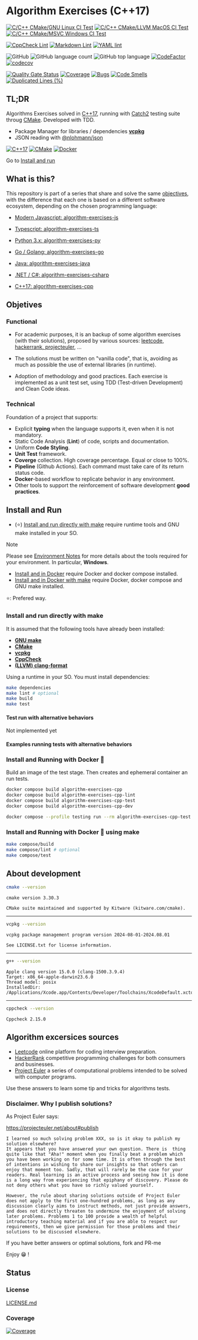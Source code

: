 # Algorithm Exercises (C++17)

[![C/C++ CMake/GNU Linux CI Test](https://github.com/sir-gon/algorithm-exercises-cpp/actions/workflows/cpp-linux.yml/badge.svg)](https://github.com/sir-gon/algorithm-exercises-cpp/actions/workflows/cpp-linux.yml)
[![C/C++ CMake/LLVM MacOS CI Test](https://github.com/sir-gon/algorithm-exercises-cpp/actions/workflows/cpp-macos.yml/badge.svg)](https://github.com/sir-gon/algorithm-exercises-cpp/actions/workflows/cpp-macos.yml)
[![C/C++ CMake/MSVC Windows CI Test](https://github.com/sir-gon/algorithm-exercises-cpp/actions/workflows/cpp-windows.yml/badge.svg)](https://github.com/sir-gon/algorithm-exercises-cpp/actions/workflows/cpp-windows.yml)

[![CppCheck Lint](https://github.com/sir-gon/algorithm-exercises-cpp/actions/workflows/cppcheck.yml/badge.svg)](https://github.com/sir-gon/algorithm-exercises-cpp/actions/workflows/cppcheck.yml)
[![Markdown Lint](https://github.com/sir-gon/algorithm-exercises-cpp/actions/workflows/markdown-lint.yml/badge.svg)](https://github.com/sir-gon/algorithm-exercises-cpp/actions/workflows/markdown-lint.yml)
[![YAML lint](https://github.com/sir-gon/algorithm-exercises-cpp/actions/workflows/yamllint.yml/badge.svg)](https://github.com/sir-gon/algorithm-exercises-cpp/actions/workflows/yamllint.yml)

![GitHub](https://img.shields.io/github/license/sir-gon/algorithm-exercises-cpp)
![GitHub language count](https://img.shields.io/github/languages/count/sir-gon/algorithm-exercises-cpp)
![GitHub top language](https://img.shields.io/github/languages/top/sir-gon/algorithm-exercises-cpp)
[![CodeFactor](https://www.codefactor.io/repository/github/sir-gon/algorithm-exercises-cpp/badge)](https://www.codefactor.io/repository/github/sir-gon/algorithm-exercises-cpp)
[![codecov](https://codecov.io/gh/sir-gon/algorithm-exercises-cpp/branch/main/graph/badge.svg?token=YZ41BE67E4)](https://codecov.io/gh/sir-gon/algorithm-exercises-cpp)

[![Quality Gate Status](https://sonarcloud.io/api/project_badges/measure?project=sir-gon_algorithm-exercises-cpp&metric=alert_status)](https://sonarcloud.io/summary/new_code?id=sir-gon_algorithm-exercises-cpp)
[![Coverage](https://sonarcloud.io/api/project_badges/measure?project=sir-gon_algorithm-exercises-cpp&metric=coverage)](https://sonarcloud.io/summary/new_code?id=sir-gon_algorithm-exercises-cpp)
[![Bugs](https://sonarcloud.io/api/project_badges/measure?project=sir-gon_algorithm-exercises-cpp&metric=bugs)](https://sonarcloud.io/summary/new_code?id=sir-gon_algorithm-exercises-cpp)
[![Code Smells](https://sonarcloud.io/api/project_badges/measure?project=sir-gon_algorithm-exercises-cpp&metric=code_smells)](https://sonarcloud.io/summary/new_code?id=sir-gon_algorithm-exercises-cpp)
[![Duplicated Lines (%)](https://sonarcloud.io/api/project_badges/measure?project=sir-gon_algorithm-exercises-cpp&metric=duplicated_lines_density)](https://sonarcloud.io/summary/new_code?id=sir-gon_algorithm-exercises-cpp)

## TL;DR

Algorithms Exercises solved in [C++17](https://en.cppreference.com/w/cpp/17),
running with [Catch2](https://github.com/catchorg/Catch2) testing suite throug [CMake](https://cmake.org/).
Developed with TDD.

- Package Manager for libraries / dependencies [**vcpkg**](https://vcpkg.io/)
- JSON reading with [@nlohmann/json](https://github.com/nlohmann/json)

[![C++17](https://img.shields.io/badge/C%2B%2B-00599C?style=for-the-badge&logo=c%2B%2B&logoColor=white)](https://en.cppreference.com/w/cpp/17)
[![CMake](https://img.shields.io/badge/CMake-%23008FBA.svg?style=for-the-badge&logo=cmake&logoColor=white)](https://cmake.org/)
[![Docker](https://img.shields.io/badge/docker-%230db7ed.svg?style=for-the-badge&logo=docker&logoColor=white)](https://www.docker.com/)

Go to [Install and run](#install-and-run)

## What is this?

This repository is part of a series that share and solve the same [objectives](#objetives),
with the difference that each one is based on a different software ecosystem,
depending on the chosen programming language:

- [Modern Javascript: algorithm-exercises-js](https://github.com/sir-gon/algorithm-exercises-js)
- [Typescript: algorithm-exercises-ts](https://github.com/sir-gon/algorithm-exercises-ts)

- [Python 3.x: algorithm-exercises-py](https://github.com/sir-gon/algorithm-exercises-py)
- [Go / Golang: algorithm-exercises-go](https://github.com/sir-gon/algorithm-exercises-go)

- [Java: algorithm-exercises-java](https://github.com/sir-gon/algorithm-exercises-java)
- [.NET / C#: algorithm-exercises-csharp](https://github.com/sir-gon/algorithm-exercises-csharp)
- [C++17: algorithm-exercises-cpp](https://github.com/sir-gon/algorithm-exercises-csharp-cpp)

## Objetives

### Functional

- For academic purposes, it is an backup of some algorithm exercises
(with their solutions), proposed by various sources:
[leetcode, hackerrank, projecteuler](#algorithm-excersices-sources), ...

- The solutions must be written on "vanilla code", that is,
avoiding as much as possible the use of external libraries (in runtime).

- Adoption of methodology and good practices.
Each exercise is implemented as a unit test set,
using TDD (Test-driven Development) and Clean Code ideas.

### Technical

Foundation of a project that supports:

- Explicit **typing** when the language supports it, even when it is not mandatory.
- Static Code Analysis (**Lint**) of code, scripts and documentation.
- Uniform **Code Styling**.
- **Unit Test** framework.
- **Coverge** collection. High coverage percentage. Equal or close to 100%.
- **Pipeline** (Github Actions). Each command must take care of its
return status code.
- **Docker**-based workflow to replicate behavior in any environment.
- Other tools to support the reinforcement of software development **good practices**.

## Install and Run

- (⭐️) [Install and run directly with make](#install-and-run-directly-with-make)
require runtime tools and GNU make installed in your SO.

> [!NOTE]
> Please see [Environment Notes](docs/Environment-Notes.md) for more details
> about the tools required for your environment. In particular, **Windows**.

- [Install and in Docker](#install-and-running-with-docker-) require Docker and
docker compose installed.
- [Install and in Docker with make](#install-and-running-with-docker--using-make)
require Docker, docker compose and GNU make installed.

⭐️: Prefered way.

### Install and run directly with make

It is assumed that the following tools have already been installed:

- [**GNU make**](https://www.gnu.org/software/make/)
- [**CMake**](https://cmake.org/)
- [**vcpkg**](https://vcpkg.io/)
- [**CppCheck**](https://cppcheck.sourceforge.io/)
- [**(LLVM) clang-format**](https://clang.llvm.org/docs/ClangFormat.html)

Using a  runtime in your SO. You must install dependencies:

```bash
make dependencies
make lint # optional
make build
make test
```

#### Test run with alternative behaviors

Not implemented yet

#### Examples running tests with alternative behaviors

### Install and Running with Docker 🐳

Build an image of the test stage.
Then creates and ephemeral container an run tests.

```bash
docker compose build algorithm-exercises-cpp
docker compose build algorithm-exercises-cpp-lint
docker compose build algorithm-exercises-cpp-test
docker compose build algorithm-exercises-cpp-dev
```

```bash
docker compose --profile testing run --rm algorithm-exercises-cpp-test
```

### Install and Running with Docker 🐳 using make

```bash
make compose/build
make compose/lint # optional
make compose/test
```

## About development

```sh
cmake --version
```

```text
cmake version 3.30.3

CMake suite maintained and supported by Kitware (kitware.com/cmake).
```

---

```sh
vcpkg --version
```

```text
vcpkg package management program version 2024-08-01-2024.08.01

See LICENSE.txt for license information.
```

---

```sh
g++ --version
```

```text
Apple clang version 15.0.0 (clang-1500.3.9.4)
Target: x86_64-apple-darwin23.6.0
Thread model: posix
InstalledDir: /Applications/Xcode.app/Contents/Developer/Toolchains/XcodeDefault.xctoolchain/usr/bin
```

---

```sh
cppcheck --version
```

```text
Cppcheck 2.15.0
```

## Algorithm excersices sources

- [Leetcode](https://leetcode.com/) online platform for
coding interview preparation.
- [HackerRank](https://www.hackerrank.com/) competitive programming challenges
for both consumers and businesses.
- [Project Euler](https://projecteuler.net/) a series of computational problems
intended to be solved with computer programs.

Use these answers to learn some tip and tricks for algorithms tests.

### Disclaimer. Why I publish solutions?

As Project Euler says:

<https://projecteuler.net/about#publish>

```text
I learned so much solving problem XXX, so is it okay to publish my solution elsewhere?
It appears that you have answered your own question. There is  thing quite like that "Aha!" moment when you finally beat a problem which you have been working on for some time. It is often through the best of intentions in wishing to share our insights so that others can enjoy that moment too. Sadly, that will rarely be the case for your readers. Real learning is an active process and seeing how it is done is a long way from experiencing that epiphany of discovery. Please do not deny others what you have so richly valued yourself.

However, the rule about sharing solutions outside of Project Euler does not apply to the first one-hundred problems, as long as any discussion clearly aims to instruct methods, not just provide answers, and does not directly threaten to undermine the enjoyment of solving later problems. Problems 1 to 100 provide a wealth of helpful introductory teaching material and if you are able to respect our requirements, then we give permission for those problems and their solutions to be discussed elsewhere.
```

If you have better answers or optimal solutions, fork and PR-me

Enjoy 😁 !

## Status

### License

[LICENSE.md](LICENSE.md)

### Coverage

[![Coverage](https://codecov.io/gh/sir-gon/algorithm-exercises-cpp/graphs/tree.svg?token=YZ41BE67E4)](https://codecov.io/gh/sir-gon/algorithm-exercises-cpp)
